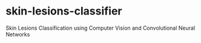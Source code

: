 # skin-lesions-classifier
Skin Lesions Classification using Computer Vision and Convolutional Neural Networks
